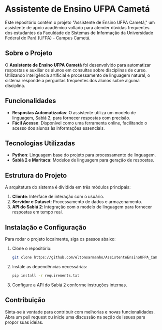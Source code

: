 

# Assistente de Ensino UFPA Cametá

Este repositório contém o projeto "Assistente de Ensino UFPA Cametá," um assistente de apoio acadêmico voltado para atender dúvidas frequentes dos estudantes da Faculdade de Sistemas de Informação da Universidade Federal do Pará (UFPA) - Campus Cametá.

## Sobre o Projeto

O **Assistente de Ensino UFPA Cametá** foi desenvolvido para automatizar respostas e auxiliar os alunos em consultas sobre disciplinas de curso. Utilizando inteligência artificial e processamento de linguagem natural, o sistema responde a perguntas frequentes dos alunos sobre alguma disciplina.

## Funcionalidades

- **Respostas Automatizadas**: O assistente utiliza um modelo de linguagem, Sabiá 2, para fornecer respostas com precisão.
- **Fácil Acesso**: Disponível como uma ferramenta online, facilitando o acesso dos alunos às informações essenciais.
  
## Tecnologias Utilizadas

- **Python**: Linguagem base do projeto para processamento de linguagem.
- **Sabiá 2 e Maritaca**: Modelos de linguagem para geração de respostas.

## Estrutura do Projeto

A arquitetura do sistema é dividida em três módulos principais:

1. **Cliente**: Interface de interação com o usuário.
2. **Servidor e Dataset**: Processamento de dados e armazenamento.
3. **API do Sabiá 2**: Integração com o modelo de linguagem para fornecer respostas em tempo real.

## Instalação e Configuração

Para rodar o projeto localmente, siga os passos abaixo:

1. Clone o repositório:
    ```bash
    git clone https://github.com/eltonsarmanho/AssistenteEnsinoUFPA_Cameta.git
    ```
2. Instale as dependências necessárias:
    ```bash
    pip install -r requirements.txt
    ```
3. Configure a API do Sabiá 2 conforme instruções internas.

## Contribuição

Sinta-se à vontade para contribuir com melhorias e novas funcionalidades. Abra um pull request ou inicie uma discussão na seção de Issues para propor suas ideias.

